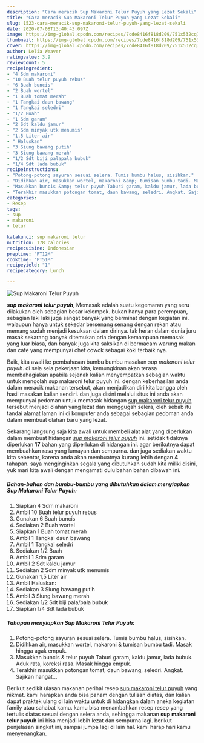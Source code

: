 ```yaml
---
description: "Cara meracik Sup Makaroni Telur Puyuh yang Lezat Sekali"
title: "Cara meracik Sup Makaroni Telur Puyuh yang Lezat Sekali"
slug: 1523-cara-meracik-sup-makaroni-telur-puyuh-yang-lezat-sekali
date: 2020-07-08T13:40:43.097Z
image: https://img-global.cpcdn.com/recipes/7cde8416f818d209/751x532cq70/sup-makaroni-telur-puyuh-foto-resep-utama.jpg
thumbnail: https://img-global.cpcdn.com/recipes/7cde8416f818d209/751x532cq70/sup-makaroni-telur-puyuh-foto-resep-utama.jpg
cover: https://img-global.cpcdn.com/recipes/7cde8416f818d209/751x532cq70/sup-makaroni-telur-puyuh-foto-resep-utama.jpg
author: Lelia Weaver
ratingvalue: 3.9
reviewcount: 5
recipeingredient:
- "4 Sdm makaroni"
- "10 Buah telur puyuh rebus"
- "6 Buah buncis"
- "2 Buah wortel"
- "1 Buah tomat merah"
- "1 Tangkai daun bawang"
- "1 Tangkai seledri"
- "1/2 Buah"
- "1 Sdm garam"
- "2 Sdt kaldu jamur"
- "2 Sdm minyak utk menumis"
- "1,5 Liter air"
- " Haluskan"
- "3 Siung bawang putih"
- "3 Siung bawang merah"
- "1/2 Sdt biji palapala bubuk"
- "1/4 Sdt lada bubuk"
recipeinstructions:
- "Potong-potong sayuran sesuai selera. Tumis bumbu halus, sisihkan."
- "Didihkan air, masukkan wortel, makaroni &amp; tumisan bumbu tadi. Masak hingga agak empuk."
- "Masukkan buncis &amp; telur puyuh Taburi garam, kaldu jamur, lada bubuk. Aduk rata, koreksi rasa. Masak hingga empuk."
- "Terakhir masukkan potongan tomat, daun bawang, seledri. Angkat. Sajikan hangat..."
categories:
- Resep
tags:
- sup
- makaroni
- telur

katakunci: sup makaroni telur 
nutrition: 178 calories
recipecuisine: Indonesian
preptime: "PT12M"
cooktime: "PT51M"
recipeyield: "1"
recipecategory: Lunch

---
```



![Sup Makaroni Telur Puyuh](https://img-global.cpcdn.com/recipes/7cde8416f818d209/751x532cq70/sup-makaroni-telur-puyuh-foto-resep-utama.jpg)

<b><i>sup makaroni telur puyuh</i></b>, Memasak adalah suatu kegemaran yang seru dilakukan oleh sebagian besar kelompok. bukan hanya para perempuan, sebagian laki laki juga sangat banyak yang berminat dengan kegiatan ini. walaupun hanya untuk sekedar bersenang senang dengan rekan atau memang sudah menjadi kesukaan dalam dirinya. tak heran dalam dunia juru masak sekarang banyak ditemukan pria dengan kemampuan memasak yang luar biasa, dan banyak juga kita saksikan di bermacam warung makan dan cafe yang mempunyai chef cowok sebagai koki terbaik nya.

Baik, kita awali ke pembahasan bumbu bumbu masakan <i>sup makaroni telur puyuh</i>. di sela sela pekerjaan kita, kemungkinan akan terasa membahagiakan apabila sejenak kalian menyempatkan sebagian waktu untuk mengolah sup makaroni telur puyuh ini. dengan keberhasilan anda dalam meracik makanan tersebut, akan menjadikan diri kita bangga oleh hasil masakan kalian sendiri. dan juga disini melalui situs ini anda akan mempunyai pedoman untuk memasak hidangan <u>sup makaroni telur puyuh</u> tersebut menjadi olahan yang lezat dan menggugah selera, oleh sebab itu tandai alamat laman ini di komputer anda sebagai sebagian pedoman anda dalam membuat olahan baru yang lezat.




Sekarang langsung saja kita awali untuk membeli alat alat yang diperlukan dalam membuat hidangan <u><i>sup makaroni telur puyuh</i></u> ini. setidak tidaknya diperlukan <b>17</b> bahan yang diperlukan di hidangan ini. agar berikutnya dapat membuahkan rasa yang lumayan dan sempurna. dan juga sediakan waktu kita sebentar, karena anda akan membuatnya kurang lebih dengan <b>4</b> tahapan. saya menginginkan segala yang dibutuhkan sudah kita miliki disini, yuk mari kita awali dengan mengamati dulu bahan bahan dibawah ini.

<!--inarticleads1-->

##### Bahan-bahan dan bumbu-bumbu yang dibutuhkan dalam menyiapkan Sup Makaroni Telur Puyuh:

1. Siapkan 4 Sdm makaroni
1. Ambil 10 Buah telur puyuh rebus
1. Gunakan 6 Buah buncis
1. Sediakan 2 Buah wortel
1. Siapkan 1 Buah tomat merah
1. Ambil 1 Tangkai daun bawang
1. Ambil 1 Tangkai seledri
1. Sediakan 1/2 Buah
1. Ambil 1 Sdm garam
1. Ambil 2 Sdt kaldu jamur
1. Sediakan 2 Sdm minyak utk menumis
1. Gunakan 1,5 Liter air
1. Ambil  Haluskan:
1. Sediakan 3 Siung bawang putih
1. Ambil 3 Siung bawang merah
1. Sediakan 1/2 Sdt biji pala/pala bubuk
1. Siapkan 1/4 Sdt lada bubuk




<!--inarticleads2-->

##### Tahapan menyiapkan Sup Makaroni Telur Puyuh:

1. Potong-potong sayuran sesuai selera. Tumis bumbu halus, sisihkan.
1. Didihkan air, masukkan wortel, makaroni &amp; tumisan bumbu tadi. Masak hingga agak empuk.
1. Masukkan buncis &amp; telur puyuh Taburi garam, kaldu jamur, lada bubuk. Aduk rata, koreksi rasa. Masak hingga empuk.
1. Terakhir masukkan potongan tomat, daun bawang, seledri. Angkat. Sajikan hangat...




Berikut sedikit ulasan makanan perihal resep <u>sup makaroni telur puyuh</u> yang nikmat. kami harapkan anda bisa paham dengan tulisan diatas, dan kalian dapat praktek ulang di lain waktu untuk di hidangkan dalam aneka kegiatan family atau sahabat kamu. kamu bisa menambahkan resep resep yang tertulis diatas sesuai dengan selera anda, sehingga makanan <b>sup makaroni telur puyuh</b> ini bisa menjadi lebih lezat dan sempurna lagi. berikut penjelasan singkat ini, sampai jumpa lagi di lain hal. kami harap hari kamu menyenangkan.
